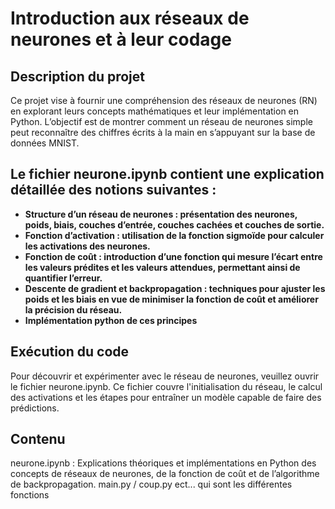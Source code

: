 # Introduction aux réseaux de neurones et à leur codage

## Description du projet

Ce projet vise à fournir une compréhension des réseaux de neurones (RN) en explorant leurs concepts mathématiques et leur implémentation en Python. L’objectif est de montrer comment un réseau de neurones simple peut reconnaître des chiffres écrits à la main en s’appuyant sur la base de données MNIST.

## Le fichier neurone.ipynb contient une explication détaillée des notions suivantes :

- **Structure d’un réseau de neurones : présentation des neurones, poids, biais, couches d’entrée, couches cachées et couches de sortie.**
- **Fonction d’activation : utilisation de la fonction sigmoïde pour calculer les activations des neurones.**
- **Fonction de coût : introduction d’une fonction qui mesure l’écart entre les valeurs prédites et les valeurs attendues, permettant ainsi de quantifier l’erreur.**
- **Descente de gradient et backpropagation : techniques pour ajuster les poids et les biais en vue de minimiser la fonction de coût et améliorer la précision du réseau.**
- **Implémentation python de ces principes**

## Exécution du code

Pour découvrir et expérimenter avec le réseau de neurones, veuillez ouvrir le fichier neurone.ipynb. Ce fichier couvre l'initialisation du réseau, le calcul des activations et les étapes pour entraîner un modèle capable de faire des prédictions.

## Contenu

neurone.ipynb : Explications théoriques et implémentations en Python des concepts de réseaux de neurones, de la fonction de coût et de l’algorithme de backpropagation.
main.py / coup.py ect... qui sont les différentes fonctions